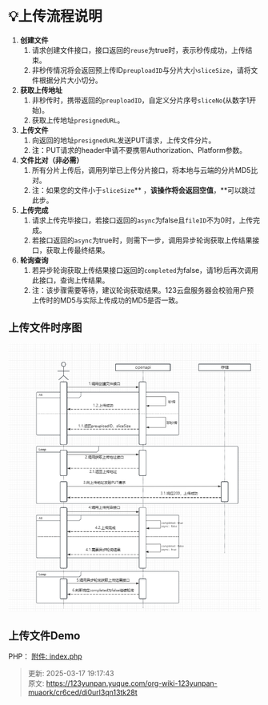 # 💡上传流程说明

1. **创建文件**
    1. 请求创建文件接口，接口返回的`reuse`为true时，表示秒传成功，上传结束。
    2. 非秒传情况将会返回预上传ID`preuploadID`与分片大小`sliceSize`，请将文件根据分片大小切分。
2. **获取上传地址**
    1. 非秒传时，携带返回的`preuploadID`，自定义分片序号`sliceNo`(从数字1开始)。
    2. 获取上传地址`presignedURL`。
3. **上传文件**
    1. 向返回的地址`presignedURL`发送PUT请求，上传文件分片。
    2. <font style="color:#000000;">注：</font>PUT请求的header中请不要携带Authorization、Platform参数。
4. **文件比对（非必需）**
    1. 所有分片上传后，调用列举已上传分片接口，将本地与云端的分片MD5比对。
    2. 注：如果您的文件小于`sliceSize`** ，**该操作将会返回空值**，**可以跳过此步。
5. **上传完成**
    1. 请求上传完毕接口，若接口返回的`async`为false且`fileID`不为0时，上传完成。
    2. 若接口返回的`async`为true时，则需下一步，调用异步轮询获取上传结果接口，获取上传最终结果。
6. **轮询查询**
    1. 若异步轮询获取上传结果接口返回的`completed`为false，请1秒后再次调用此接口，查询上传结果。
    2. 注：该步骤需要等待，建议轮询获取结果。123云盘服务器会校验用户预上传时的MD5与实际上传成功的MD5是否一致。

## 上传文件时序图
![1740047467017-a08f3220-54a2-4642-9d69-b9fdd78f98d0.png](./img/Gk8xFW2A7ulpdIZD/1740047467017-a08f3220-54a2-4642-9d69-b9fdd78f98d0-052428.png)

## 上传文件Demo
PHP： [附件: index.php](./attachments/Gk8xFW2A7ulpdIZD/index.php)



> 更新: 2025-03-17 19:17:43  
> 原文: <https://123yunpan.yuque.com/org-wiki-123yunpan-muaork/cr6ced/di0url3qn13tk28t>